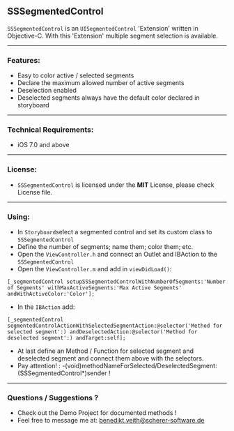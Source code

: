 ## SSSegmentedControl
`SSSegmentedControl` is an `UISegmentedControl` 'Extension' written in Objective-C. With this 'Extension' multiple segment selection is available. 
___
### Features:
* Easy to color active / selected segments
* Declare the maximum allowed number of active segments
* Deselection enabled
* Deselected segments always have the default color declared in storyboard

___
### Technical Requirements:
* iOS 7.0 and above

___
### License:
* `SSSegmentedControl` is licensed under the **MIT** License, please check License file.

___
### Using:
* In `Storyboard`select a segmented control and set its custom class to `SSSegmentedControl`
* Define the number of segments; name them; color them; etc.
* Open the `ViewController.h` and connect an Outlet and IBAction to the `SSSegmentedControl`
* Open the `ViewController.m` and add in `viewDidLoad()`:
```
[_segmentedControl setupSSSegmentedControlWithNumberOfSegments:'Number of Segments' withMaxActiveSegments:'Max Active Segments' andWithActiveColor:'Color'];
```
* In the `IBAction` add:
```
[_segmentedControl segmentedControlActionWithSelectedSegmentAction:@selector('Method for selected segment':) andDeselectedAction:@selector('Method for deselected segment':) andTarget:self];
```
* At last define an Method / Function for selected segment and deselected segment and connect them above with the selectors.
* Pay attention! : -(void)methodNameForSelected/DeselectedSegment:(SSSegmentedControl*)sender !

___
### Questions / Suggestions ?
* Check out the Demo Project for documented methods !
* Feel free to message me at:
 benedikt.veith@scherer-software.de
    


